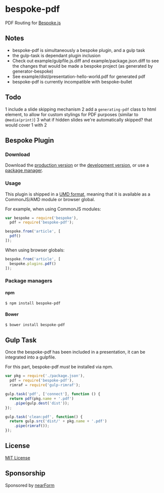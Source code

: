 # bespoke-pdf

PDF Routing for [Bespoke.js](https://github.com/markdalgleish/bespoke.js)

## Notes

* bespoke-pdf is simultaneously a bespoke plugin, and a gulp task
* the gulp-task is dependant plugin inclusion
* Check out example/gulpfile.js.diff and example/package.json.diff to see the changes that would be made a bespoke project (as generated by generator-bespoke)
* See example/dist/presentation-hello-world.pdf for generated pdf
* bespoke-pdf is currently incompatible with bespoke-bullet

## Todo

1 include a slide skipping mechanism
2 add a `generating-pdf` class to html element, to allow for custom stylings for PDF purposes (similar to `@media(print)`)
3 what if hidden slides we're automatically skipped? that would cover 1 with 2

## Bespoke Plugin

### Download

Download the [production version][min] or the [development version][max], or use a [package manager](#package-managers).

[min]: https://raw.github.com/davidmarkclements/bespoke-pdf/master/dist/bespoke-pdf.min.js
[max]: https://raw.github.com/davidmarkclements/bespoke-pdf/master/dist/bespoke-pdf.js

### Usage

This plugin is shipped in a [UMD format](https://github.com/umdjs/umd), meaning that it is available as a CommonJS/AMD module or browser global.

For example, when using CommonJS modules:

```js
var bespoke = require('bespoke'),
  pdf = require('bespoke-pdf');

bespoke.from('article', [
  pdf()
]);
```

When using browser globals:

```js
bespoke.from('article', [
  bespoke.plugins.pdf()
]);
```

### Package managers

#### npm

```bash
$ npm install bespoke-pdf
```

#### Bower

```bash
$ bower install bespoke-pdf
```

## Gulp Task

Once the bespoke-pdf has been included in a 
presentation, it can be integrated into a gulpfile.

For this part, bespoke-pdf *must* be installed via
npm.

```js
var pkg = require('./package.json'),
  pdf = require('bespoke-pdf'),
  rimraf = require('gulp-rimraf');

gulp.task('pdf', ['connect'], function () { 
  return pdf(pkg.name + '.pdf')
    .pipe(gulp.dest('dist'));
});

gulp.task('clean:pdf', function() {
  return gulp.src('dist/' + pkg.name + '.pdf')
    .pipe(rimraf());
});
```



## License

[MIT License](http://en.wikipedia.org/wiki/MIT_License)

## Sponsorship

Sponsored by [nearForm](http://nearform.com)


